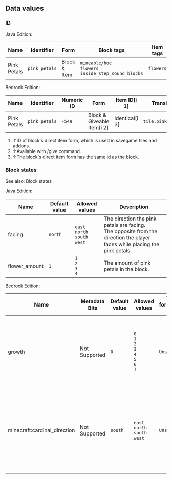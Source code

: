 ## Data values
### ID
Java Edition:

| Name        | Identifier    | Form         | Block tags                                                  | Item tags | Translation key               |
|-------------|---------------|--------------|-------------------------------------------------------------|-----------|-------------------------------|
| Pink Petals | `pink_petals` | Block & Item | `mineable/hoe`<br/>`flowers`<br/>`inside_step_sound_blocks` | `flowers` | `block.minecraft.pink_petals` |

Bedrock Edition:

| Name        | Identifier    | Numeric ID | Form                       | Item ID[i 1]   | Translation key         |
|-------------|---------------|------------|----------------------------|----------------|-------------------------|
| Pink Petals | `pink_petals` | `-549`     | Block & Giveable Item[i 2] | Identical[i 3] | `tile.pink_petals.name` |

1. ↑ID of block's direct item form, which is used in savegame files and addons.
2. ↑Available with /give command.
3. ↑The block's direct item form has the same id as the block.

### Block states
See also: Block states

Java Edition:

| Name          | Default value | Allowed values                            | Description                                                                                                                   |
|---------------|---------------|-------------------------------------------|-------------------------------------------------------------------------------------------------------------------------------|
| facing        | `north`       | `east`<br/>`north`<br/>`south`<br/>`west` | The direction the pink petals are facing.<br/>The opposite from the direction the player faces while placing the pink petals. |
| flower_amount | `1`           | `1`<br/>`2`<br/>`3`<br/>`4`               | The amount of pink petals in the block.                                                                                       |

Bedrock Edition:

| Name                         | Metadata Bits | Default value | Allowed values                                              | Values forMetadata Bits | Description                                                                                                                   |
|------------------------------|---------------|---------------|-------------------------------------------------------------|-------------------------|-------------------------------------------------------------------------------------------------------------------------------|
| growth                       | Not Supported | `0`           | `0`<br/>`1`<br/>`2`<br/>`3`<br/>`4`<br/>`5`<br/>`6`<br/>`7` | `Unsupported`           | The amount of pink petals in the block. A value greater than 3 can only be obtained via commands.                             |
| minecraft:cardinal_direction | Not Supported | `south`       | `east`<br/>`north`<br/>`south`<br/>`west`                   | `Unsupported`           | The direction the pink petals are facing.<br/>The opposite from the direction the player faces while placing the pink petals. |




